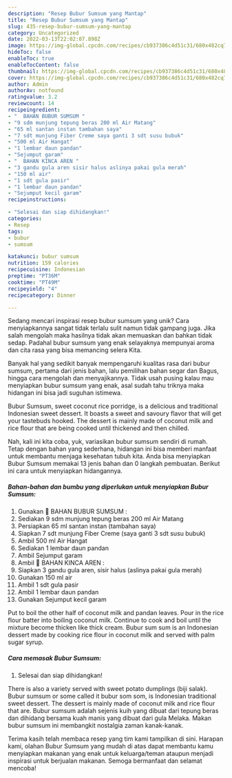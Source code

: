 ```yaml
---
description: "Resep Bubur Sumsum yang Mantap"
title: "Resep Bubur Sumsum yang Mantap"
slug: 435-resep-bubur-sumsum-yang-mantap
category: Uncategorized
date: 2022-03-13T22:02:07.898Z
image: https://img-global.cpcdn.com/recipes/cb937386c4d51c31/680x482cq70/bubur-sumsum-foto-resep-utama.jpg
hideToc: false
enableToc: true
enableTocContent: false
thumbnail: https://img-global.cpcdn.com/recipes/cb937386c4d51c31/680x482cq70/bubur-sumsum-foto-resep-utama.jpg
cover: https://img-global.cpcdn.com/recipes/cb937386c4d51c31/680x482cq70/bubur-sumsum-foto-resep-utama.jpg
author: Admin
authorAv: notfound
ratingvalue: 3.2
reviewcount: 14
recipeingredient:
- "  BAHAN BUBUR SUMSUM "
- "9 sdm munjung tepung beras 200 ml Air Matang"
- "65 ml santan instan tambahan saya"
- "7 sdt munjung Fiber Creme saya ganti 3 sdt susu bubuk"
- "500 ml Air Hangat"
- "1 lembar daun pandan"
- "Sejumput garam"
- "  BAHAN KINCA AREN "
- "3 gandu gula aren sisir halus aslinya pakai gula merah"
- "150 ml air"
- "1 sdt gula pasir"
- "1 lembar daun pandan"
- "Sejumput kecil garam"
recipeinstructions:

- "Selesai dan siap dihidangkan!"
categories:
- Resep
tags:
- bubur
- sumsum

katakunci: bubur sumsum 
nutrition: 159 calories
recipecuisine: Indonesian
preptime: "PT36M"
cooktime: "PT49M"
recipeyield: "4"
recipecategory: Dinner

---
```





Sedang mencari inspirasi resep bubur sumsum yang unik? Cara menyiapkannya sangat tidak terlalu sulit namun tidak gampang juga. Jika salah mengolah maka hasilnya tidak akan memuaskan dan bahkan tidak sedap. Padahal bubur sumsum yang enak selayaknya mempunyai aroma dan cita rasa yang bisa memancing selera Kita.





Banyak hal yang sedikit banyak mempengaruhi kualitas rasa dari bubur sumsum, pertama dari jenis bahan, lalu pemilihan bahan segar dan Bagus, hingga cara mengolah dan menyajikannya. Tidak usah pusing kalau mau menyiapkan bubur sumsum yang enak,      asal sudah tahu triknya maka hidangan ini bisa jadi suguhan istimewa.














Bubur Sumsum, sweet coconut rice porridge, is a delicious and traditional Indonesian sweet dessert. It boasts a sweet and savoury flavor that will get your tastebuds hooked. The dessert is mainly made of coconut milk and rice flour that are being cooked until thickened and then chilled.






Nah, kali ini kita coba, yuk, variasikan bubur sumsum sendiri di rumah. Tetap dengan bahan yang sederhana, hidangan ini bisa memberi manfaat untuk membantu menjaga kesehatan tubuh kita. Anda bisa menyiapkan Bubur Sumsum memakai 13 jenis bahan dan 0 langkah pembuatan. Berikut ini cara untuk menyiapkan hidangannya.

<!--inarticleads1-->

##### Bahan-bahan dan bumbu yang diperlukan untuk menyiapkan Bubur Sumsum:

1. Gunakan  🤍 BAHAN BUBUR SUMSUM :
1. Sediakan 9 sdm munjung tepung beras 200 ml Air Matang
1. Persiapkan 65 ml santan instan (tambahan saya)
1. Siapkan 7 sdt munjung Fiber Creme (saya ganti 3 sdt susu bubuk)
1. Ambil 500 ml Air Hangat
1. Sediakan 1 lembar daun pandan
1. Ambil Sejumput garam
1. Ambil  🤍 BAHAN KINCA AREN :
1. Siapkan 3 gandu gula aren, sisir halus (aslinya pakai gula merah)
1. Gunakan 150 ml air
1. Ambil 1 sdt gula pasir
1. Ambil 1 lembar daun pandan
1. Gunakan Sejumput kecil garam


Put to boil the other half of coconut milk and pandan leaves. Pour in the rice flour batter into boiling coconut milk. Continue to cook and boil until the mixture become thicken like thick cream. Bubur sum sum is an Indonesian dessert made by cooking rice flour in coconut milk and served with palm sugar syrup. 

<!--inarticleads2-->

##### Cara memasak Bubur Sumsum:


1. Selesai dan siap dihidangkan!

There is also a variety served with sweet potato dumplings (biji salak). Bubur sumsum or some called it bubur som som, is Indonesian traditional sweet dessert. The dessert is mainly made of coconut milk and rice flour that are. Bubur sumsum adalah sejenis kuih yang dibuat dari tepung beras dan dihidang bersama kuah manis yang dibuat dari gula Melaka. Makan bubur sumsum ini membangkit nostalgia zaman kanak-kanak. 

Terima kasih telah membaca resep yang tim kami tampilkan di sini. Harapan kami, olahan Bubur Sumsum yang mudah di atas dapat membantu kamu menyiapkan makanan yang enak untuk keluarga/teman ataupun menjadi inspirasi untuk berjualan makanan. Semoga bermanfaat dan selamat mencoba!
